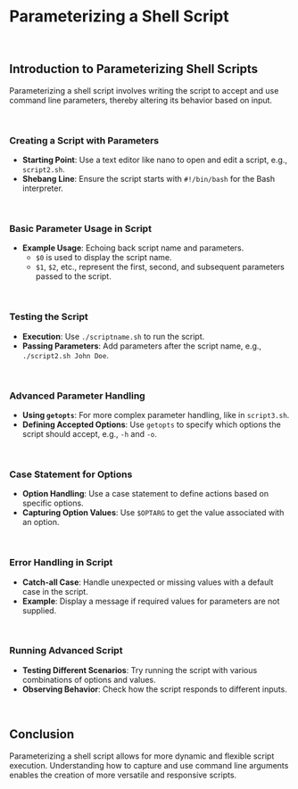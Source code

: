 # Parameterizing a Shell Script

<br>

## Introduction to Parameterizing Shell Scripts

Parameterizing a shell script involves writing the script to accept and use command line parameters, thereby altering its behavior based on input.

<br>

### Creating a Script with Parameters

- **Starting Point**: Use a text editor like nano to open and edit a script, e.g., `script2.sh`.
- **Shebang Line**: Ensure the script starts with `#!/bin/bash` for the Bash interpreter.

<br>

### Basic Parameter Usage in Script

- **Example Usage**: Echoing back script name and parameters.
  - `$0` is used to display the script name.
  - `$1`, `$2`, etc., represent the first, second, and subsequent parameters passed to the script.

<br>

### Testing the Script

- **Execution**: Use `./scriptname.sh` to run the script.
- **Passing Parameters**: Add parameters after the script name, e.g., `./script2.sh John Doe`.

<br>

### Advanced Parameter Handling

- **Using `getopts`**: For more complex parameter handling, like in `script3.sh`.
- **Defining Accepted Options**: Use `getopts` to specify which options the script should accept, e.g., `-h` and `-o`.

<br>

### Case Statement for Options

- **Option Handling**: Use a case statement to define actions based on specific options.
- **Capturing Option Values**: Use `$OPTARG` to get the value associated with an option.

<br>

### Error Handling in Script

- **Catch-all Case**: Handle unexpected or missing values with a default case in the script.
- **Example**: Display a message if required values for parameters are not supplied.

<br>

### Running Advanced Script

- **Testing Different Scenarios**: Try running the script with various combinations of options and values.
- **Observing Behavior**: Check how the script responds to different inputs.

<br>

## Conclusion

Parameterizing a shell script allows for more dynamic and flexible script execution. Understanding how to capture and use command line arguments enables the creation of more versatile and responsive scripts.
